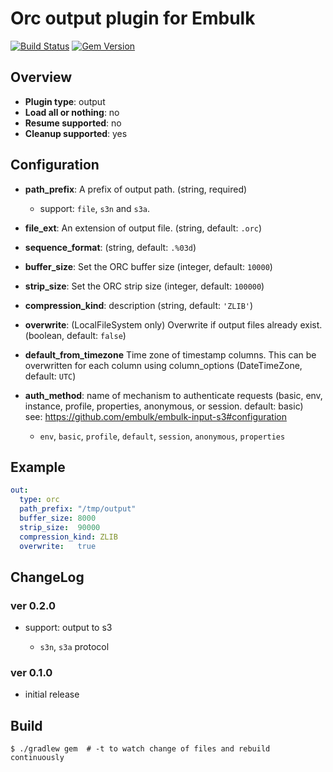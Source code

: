 # Orc output plugin for Embulk

[![Build Status](https://travis-ci.org/yuokada/embulk-output-orc.svg?branch=master)](https://travis-ci.org/yuokada/embulk-output-orc)
[![Gem Version](https://badge.fury.io/rb/embulk-output-orc.svg)](https://badge.fury.io/rb/embulk-output-orc)

## Overview

* **Plugin type**: output
* **Load all or nothing**: no
* **Resume supported**: no
* **Cleanup supported**: yes

## Configuration

- **path_prefix**: A prefix of output path. (string, required)
  - support: `file`, `s3n` and `s3a`.
- **file_ext**: An extension of output file. (string, default: `.orc`)
- **sequence_format**: (string, default: `.%03d`)
- **buffer_size**: Set the ORC buffer size (integer, default: `10000`)
- **strip_size**: Set the ORC strip size (integer,  default: `100000`)
- **compression_kind**: description (string, default: `'ZLIB'`)
- **overwrite**: (LocalFileSystem only) Overwrite if output files already exist. (boolean, default: `false`)
- **default_from_timezone** Time zone of timestamp columns. This can be overwritten for each column using column_options (DateTimeZone, default: `UTC`)

- **auth_method**: name of mechanism to authenticate requests (basic, env, instance, profile, properties, anonymous, or session. default: basic)  
  see: https://github.com/embulk/embulk-input-s3#configuration

    - `env`, `basic`, `profile`, `default`, `session`, `anonymous`, `properties`
    

## Example

```yaml
out:
  type: orc
  path_prefix: "/tmp/output"
  buffer_size: 8000
  strip_size:  90000
  compression_kind: ZLIB
  overwrite:   true
```

## ChangeLog

### ver 0.2.0

- support: output to s3

    - `s3n`, `s3a` protocol

### ver 0.1.0

- initial release

## Build

```
$ ./gradlew gem  # -t to watch change of files and rebuild continuously
```
